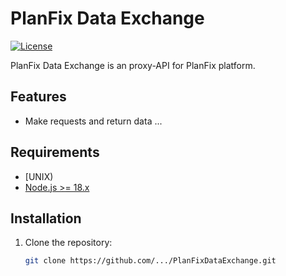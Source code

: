 # PlanFix Data Exchange

[![License](https://img.shields.io/badge/License-MIT-blue.svg)](LICENSE)

PlanFix Data Exchange is an proxy-API for PlanFix platform.

## Features

- Make requests and return data ...

## Requirements

- [UNIX)
- [Node.js >= 18.x](https://nodejs.org/en/download/)

## Installation

1. Clone the repository:

   ```bash
   git clone https://github.com/.../PlanFixDataExchange.git
   ```
